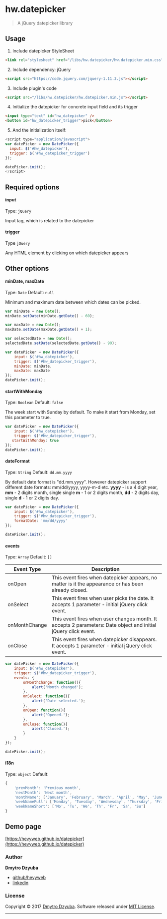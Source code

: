 # hw.datepicker

> A jQuery datepicker library

## Usage

1. Include datepicker StyleSheet

```html
<link rel="stylesheet" href="/libs/hw.datepicker/hw.datepicker.min.css">
```
     
2. Include dependency: jQuery

```html
<script src="https://code.jquery.com/jquery-1.11.3.js"></script>
```
3. Include plugin's code

  ```html
  <script src="/libs/hw.datepicker/hw.datepicker.min.js"></script>
  ```

4. Initialize the datepicker for concrete input field and its trigger

  ```html
  <input type="text" id="hw_datepicker" />
  <button id="hw_datepicker_trigger">pick</button>
  ```
  
 5. And the initialization itself:
  ```javascript
  <script type="application/javascript">
  var datePicker = new DatePicker({
    input: $('#hw_datepicker'),
    trigger: $('#hw_datepicker_trigger')
});

  datePicker.init();
  </script>
  ```

## Required options

#### input
Type: `jQuery`

Input tag, which is related to the datepicker

#### trigger
Type `jQuery`

Any HTML element by clicking on which datepicker appears

## Other options

#### minDate, maxDate
Type: `Date`
Default: `null`

Minimum and maximum date between which dates can be picked.

```javascript
var minDate = new Date();
minDate.setDate(minDate.getDate() - 60);

var maxDate = new Date();
maxDate.setDate(maxDate.getDate() + 1);

var selectedDate = new Date();
selectedDate.setDate(selectedDate.getDate() - 90);

var datePicker = new DatePicker({
    input: $('#hw_datepicker'),
    trigger: $('#hw_datepicker_trigger'),
    minDate: minDate,
    maxDate: maxDate
});
datePicker.init();
```

#### startWithMonday
Type: `Boolean`
Default: `false`

The week start with Sunday by default. To make it start from Monday, set this parameter to true.

```javascript
var datePicker = new DatePicker({
    input: $('#hw_datepicker'),
    trigger: $('#hw_datepicker_trigger'),
   startWithMonday: true
});
datePicker.init();
```

#### dateFormat
Type: `String`
Default: `dd.mm.yyyy`

By default date format is "dd.mm.yyyy". However datepicker support different date formats: mm/dd/yyyy, yyyy-m-d etc.
**yyyy** - is a 4 digit year, 
**mm** - 2 digits month, single 
single **m** - 1 or 2 digits month, 
**dd** - 2 digits day, 
single **d** - 1 or 2 digits day.

```javascript
var datePicker = new DatePicker({
    input: $('#hw_datepicker'),
    trigger: $('#hw_datepicker_trigger'),
    formatDate: 'mm/dd/yyyy'
});

datePicker.init();
```

#### events
Type: `Array`
Default: `[]`

|**Event Type**      |**Description**|
|--------------|--------------|
|onOpen    |This event fires when datepicker appears, no matter is it the appearance or has been already closed.|
|onSelect   |This event fires when user picks the date. It accepts 1 parameter - initial jQuery click event.|
|onMonthChange    |This event fires when user changes month. It accepts 2 parameters: Date object and initial jQuery click event. |
|onClose  |This event fires when datepicker disappears. It accepts 1 parameter - initial jQuery click event.|

```javascript
var datePicker = new DatePicker({
    input: $('#hw_datepicker'),
    trigger: $('#hw_datepicker_trigger'),
    events: {
        onMonthChange: function(){
            alert('Month changed');
        },
        onSelect: function(){
            alert('Date selected.');
        },
        onOpen: function(){
            alert('Opened.');
        },
        onClose: function(){
            alert('Closed.');
        }
    }
});

datePicker.init();
```

#### i18n
Type: `object`
Default: 
```javascript
{
    'prevMonth': 'Previous month',
    'nextMonth': 'Next month',
    'monthName': ['January', 'February', 'March', 'April', 'May', 'June', 'July', 'August', 'September', 'October', 'November', 'December'],
    'weekNameFull': ['Monday', 'Tuesday', 'Wednesday', 'Thursday', 'Friday', 'Saturday', 'Sunday'],
    'weekNameShort': ['Mo', 'Tu', 'We', 'Th', 'Fr', 'Sa', 'Su']
}
```


## Demo page
[https://hevyweb.github.io/datepicker](https://hevyweb.github.io/datepicker)

### Author
**Dmytro Dzyuba**

+ [github/hevyweb](https://github.com/hevyweb)
+ [linkedin](https://www.linkedin.com/in/dmytro-dzyuba-b1988221/)

### License
Copyright &copy; 2017 [Dmytro Dzyuba](https://github.com/hevyweb).
Software released under [MIT License](LICENSE).

***